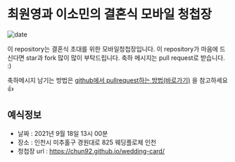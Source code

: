 # 최원영과 이소민의 결혼식 모바일 청첩장
![date](https://img.shields.io/date/1558189800.svg?style=for-the-badge)

이 repository는 결혼식 초대를 위한 모바일청첩장입니다. 이 repository가 마음에 드신다면 star과 fork 많이 많이 부탁드립니다. 축하 메시지는 pull request로 받습니다. :)

축하메시지 남기는 방법은 [github에서 pullrequest하는 방법(바로가기)](https://wayhome25.github.io/git/2017/07/08/git-first-pull-request-story/) 을 참고하세요 👍


## 예식정보

* 날짜 : 2021년 9월 18일 13시 00분
* 장소 : 인천시 미추홀구 경원대로 825 웨딩플로체 인천
* 청첩장 url : https://chun92.github.io/wedding-card/
